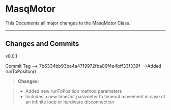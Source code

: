MasqMotor
===================


This Documents all major changes to the MasqMotor Class.

----------


Changes and Commits
-------------
v0.0.1


Commit Tag --> 7b6334bb93ba4a4719972fba09f4e4bff33f339f -->Added runToPositon()

> **Changes:**

> - Added new runToPosition method parameters
> - Includes a new timeOut parameter to timeout movement in case of an infinite loop or hardware disconnection
